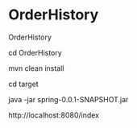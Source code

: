 # OrderHistory
OrderHistory

cd OrderHistory

mvn clean install

cd target

java -jar spring-0.0.1-SNAPSHOT.jar

http://localhost:8080/index
